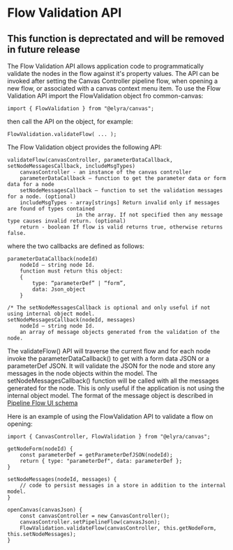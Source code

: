 # Flow Validation API

## __This function is deprectated and will be removed in  future release__

  The Flow Validation API allows application code to programmatically validate the nodes in the flow against it's property values.  The API can be invoked after setting the Canvas Controller pipeline flow, when opening a new flow, or associated with a canvas context menu item.  To use the Flow Validation API import the FlowValidation object fro common-canvas:
```
import { FlowValidation } from "@elyra/canvas";
```
then call the API on the object, for example:
```
FlowValidation.validateFlow( ... );
```

The Flow Validation object provides the following API:

```
validateFlow(canvasController, parameterDataCallback, setNodeMessagesCallback, includeMsgTypes)
	canvasController - an instance of the canvas controller
	parameterDataCallback – function to get the parameter data or form data for a node
	setNodeMessagesCallback – function to set the validation messages for a node. (optional)
    includeMsgTypes - array[strings] Return invalid only if messages are found of types contained
                      in the array. If not specified then any message type causes invalid return. (optional)
    return - boolean If flow is valid returns true, otherwise returns false.
```
where the two callbacks are defined as follows:
```
parameterDataCallback(nodeId)
	nodeId – string node Id.
	function must return this object:
	{
		type: “parameterDef” | “form”,
		data: Json_object
	}

/* The setNodeMessagesCallback is optional and only useful if not using internal object model.
setNodeMessagesCallback(nodeId, messages)
	nodeId – string node Id.
	an array of message objects generated from the validation of the node.
```

The validateFlow() API will traverse the current flow and for each node invoke the parameterDataCallback() to get with a form data JSON or a parameterDef JSON.  It will validate the JSON for the node and store any messages in the node objects within the model.  The setNodeMessagesCallback() function will be called with all the messages generated for the node.  This is only useful if the application is not using the internal object model.
The format of the message object is described in [Pipeline Flow UI schema](https://github.com/elyra-ai/wdp-pipeline-schemas/blob/master/common-pipeline/pipeline-flow/pipeline-flow-ui-v1-schema.json)

Here is an example of using the FlowValidation API to validate a flow on opening:

```
import { CanvasController, FlowValidation } from "@elyra/canvas";

getNodeForm(nodeId) {
    const parameterDef = getParameterDefJSON(nodeId);
    return { type: "parameterDef", data: parameterDef };
}

setNodeMessages(nodeId, messages) {
    // code to persist messages in a store in addition to the internal model.
}

openCanvas(canvasJson) {
    const canvasController = new CanvasController();
    canvasController.setPipelineFlow(canvasJson);
    FlowValidation.validateFlow(canvasController, this.getNodeForm, this.setNodeMessages);
}

```

